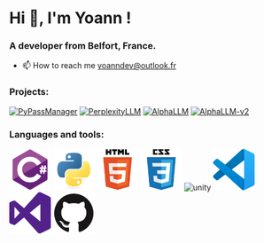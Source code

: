 # Hi 👋, I'm Yoann !

### A developer from Belfort, France.

- 📫 How to reach me [yoanndev@outlook.fr](mailto:yoanndev@outlook.fr)

### Projects:

[![PyPassManager](https://img.shields.io/badge/-PyPassManager-0366d6?style=for-the-badge)](https://github.com/PyPassManager/)
[![PerplexityLLM](https://img.shields.io/badge/-PerplexityLLM-0366d6?style=for-the-badge)](https://github.com/YoannDev90/PerplexityLLM)
[![AlphaLLM](https://img.shields.io/badge/-AlphaLLM-0366d6?style=for-the-badge)](https://github.com/YoannDev90/AlphaLLM)
[![AlphaLLM-v2](https://img.shields.io/badge/-AlphaLLMv2-0366d6?style=for-the-badge)](https://github.com/YoannDev90/AlphaLLM-v2)

### Languages and tools:

<p align="left"> <img src="https://raw.githubusercontent.com/devicons/devicon/master/icons/csharp/csharp-original.svg" alt="csharp" width="75" height="75"/> <img src="https://raw.githubusercontent.com/devicons/devicon/master/icons/python/python-original.svg" alt="python" width="75" height="75"/> <img src="https://raw.githubusercontent.com/devicons/devicon/master/icons/html5/html5-original-wordmark.svg" alt="html5" width="75" height="75"/> <img src="https://raw.githubusercontent.com/devicons/devicon/master/icons/css3/css3-original-wordmark.svg" alt="css3" width="75" height="75"/> <img src="https://www.vectorlogo.zone/logos/unity3d/unity3d-icon.svg" alt="unity" width="75" height="75"/> <img src="https://raw.githubusercontent.com/devicons/devicon/master/icons/vscode/vscode-original.svg" alt="vscode" width="75" height="75"/> <img src="https://raw.githubusercontent.com/devicons/devicon/master/icons/visualstudio/visualstudio-plain.svg" alt="visualstudio" width="75" height="75"/> <img src="https://raw.githubusercontent.com/devicons/devicon/master/icons/github/github-original.svg" alt="github" width="75" height="75"/> </p>
